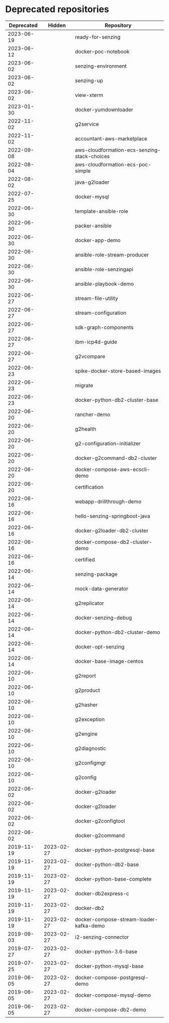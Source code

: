 # Deprecated repositories



| Deprecated | Hidden     | Repository                                   |
|------------|------------|----------------------------------------------|
| 2023-06-19 |            | ready-for-senzing                            |
| 2023-06-12 |            | docker-poc-notebook                          |
| 2023-06-02 |            | senzing-environment                          |
| 2023-06-02 |            | senzing-up                                   |
| 2023-06-02 |            | view-xterm                                   |
| 2023-01-30 |            | docker-yumdownloader                         |
| 2022-11-02 |            | g2service                                    |
| 2022-11-02 |            | accountant-aws-marketplace                   |
| 2022-09-08 |            | aws-cloudformation-ecs-senzing-stack-choices |
| 2022-08-04 |            | aws-cloudformation-ecs-poc-simple            |
| 2022-08-02 |            | java-g2loader                                |
| 2022-07-25 |            | docker-mysql                                 |
| 2022-06-30 |            | template-ansible-role                        |
| 2022-06-30 |            | packer-ansible                               |
| 2022-06-30 |            | docker-app-demo                              |
| 2022-06-30 |            | ansible-role-stream-producer                 |
| 2022-06-30 |            | ansible-role-senzingapi                      |
| 2022-06-30 |            | ansible-playbook-demo                        |
| 2022-06-27 |            | stream-file-utility                          |
| 2022-06-27 |            | stream-configuration                         |
| 2022-06-27 |            | sdk-graph-components                         |
| 2022-06-27 |            | ibm-icp4d-guide                              |
| 2022-06-27 |            | g2vcompare                                   |
| 2022-06-23 |            | spike-docker-store-based-images              |
| 2022-06-23 |            | migrate                                      |
| 2022-06-23 |            | docker-python-db2-cluster-base               |
| 2022-06-20 |            | rancher-demo                                 |
| 2022-06-20 |            | g2health                                     |
| 2022-06-20 |            | g2-configuration-initializer                 |
| 2022-06-20 |            | docker-g2command-db2-cluster                 |
| 2022-06-20 |            | docker-compose-aws-ecscli-demo               |
| 2022-06-20 |            | certification                                |
| 2022-06-16 |            | webapp-drillthrough-demo                     |
| 2022-06-16 |            | hello-senzing-springboot-java                |
| 2022-06-16 |            | docker-g2loader-db2-cluster                  |
| 2022-06-16 |            | docker-compose-db2-cluster-demo              |
| 2022-06-16 |            | certified                                    |
| 2022-06-14 |            | senzing-package                              |
| 2022-06-14 |            | mock-data-generator                          |
| 2022-06-14 |            | g2replicator                                 |
| 2022-06-14 |            | docker-senzing-debug                         |
| 2022-06-14 |            | docker-python-db2-cluster-demo               |
| 2022-06-14 |            | docker-opt-senzing                           |
| 2022-06-14 |            | docker-base-image-centos                     |
| 2022-06-10 |            | g2report                                     |
| 2022-06-10 |            | g2product                                    |
| 2022-06-10 |            | g2hasher                                     |
| 2022-06-10 |            | g2exception                                  |
| 2022-06-10 |            | g2engine                                     |
| 2022-06-10 |            | g2diagnostic                                 |
| 2022-06-10 |            | g2configmgr                                  |
| 2022-06-10 |            | g2config                                     |
| 2022-06-02 |            | docker-g2loader                              |
| 2022-06-02 |            | docker-g2loader                              |
| 2022-06-02 |            | docker-g2configtool                          |
| 2022-06-02 |            | docker-g2command                             |
| 2019-11-19 | 2023-02-27 | docker-python-postgresql-base                |
| 2019-11-19 | 2023-02-27 | docker-python-db2-base                       |
| 2019-11-19 | 2023-02-27 | docker-python-base-complete                  |
| 2019-11-19 | 2023-02-27 | docker-db2express-c                          |
| 2019-11-19 | 2023-02-27 | docker-db2                                   |
| 2019-11-19 | 2023-02-27 | docker-compose-stream-loader-kafka-demo      |
| 2019-09-03 | 2023-02-27 | i2-senzing-connector                         |
| 2019-07-27 | 2023-02-27 | docker-python-3.6-base                       |
| 2019-07-25 | 2023-02-27 | docker-python-mysql-base                     |
| 2019-06-05 | 2023-02-27 | docker-compose-postgresql-demo               |
| 2019-06-05 | 2023-02-27 | docker-compose-mysql-demo                    |
| 2019-06-05 | 2023-02-27 | docker-compose-db2-demo                      |
